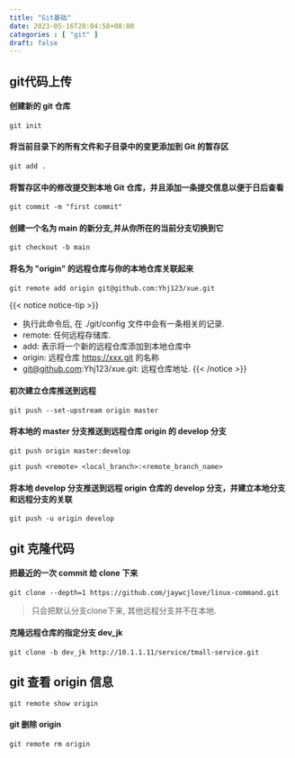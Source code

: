 ```yaml
---
title: "Git基础"
date: 2023-05-16T20:04:58+08:00
categories : [ "git" ]
draft: false
---
```


## git代码上传
#### 创建新的 git 仓库
``` shell
git init
```
#### 将当前目录下的所有文件和子目录中的变更添加到 Git 的暂存区
``` shell
git add .
```
#### 将暂存区中的修改提交到本地 Git 仓库，并且添加一条提交信息以便于日后查看
``` shell
git commit -m "first commit"
```
#### 创建一个名为 main 的新分支,并从你所在的当前分支切换到它
``` shell
git checkout -b main
```
#### 将名为 "origin" 的远程仓库与你的本地仓库关联起来
``` shell
git remote add origin git@github.com:Yhj123/xue.git
```
{{< notice notice-tip >}}
- 执行此命令后, 在 ./git/config 文件中会有一条相关的记录.
- remote: 任何远程存储库.
- add: 表示将一个新的远程仓库添加到本地仓库中
- origin: 远程仓库 https://xxx.git 的名称
- git@github.com:Yhj123/xue.git: 远程仓库地址.
{{< /notice >}}

#### 初次建立仓库推送到远程
```shell
git push --set-upstream origin master
```

#### 将本地的 master 分支推送到远程仓库 origin 的 develop 分支
``` shell
git push origin master:develop
```
``` shell
git push <remote> <local_branch>:<remote_branch_name>
```

#### 将本地 develop 分支推送到远程 origin 仓库的 develop 分支，并建立本地分支和远程分支的关联
``` shell
git push -u origin develop
```

## git 克隆代码
#### 把最近的一次 commit 给 clone 下来
``` shell
git clone --depth=1 https://github.com/jaywcjlove/linux-command.git
```
> 只会把默认分支clone下来, 其他远程分支并不在本地.
#### 克隆远程仓库的指定分支 dev_jk
``` 
git clone -b dev_jk http://10.1.1.11/service/tmall-service.git
```

## git 查看 origin 信息
```shell
git remote show origin
```
#### git 删除 origin
```shell
git remote rm origin
```